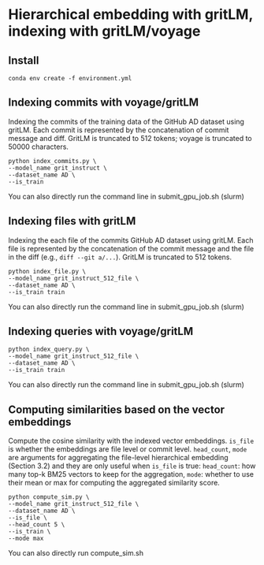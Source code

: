 # Hierarchical embedding with gritLM, indexing with gritLM/voyage

## Install

```
conda env create -f environment.yml
```

## Indexing commits with voyage/gritLM

Indexing the commits of the training data of the GitHub AD dataset using gritLM. Each commit is represented by the concatenation of commit message and diff. GritLM is truncated to 512 tokens; voyage is truncated to 50000 characters. 

```
python index_commits.py \
--model_name grit_instruct \
--dataset_name AD \
--is_train
```
You can also directly run the command line in submit_gpu_job.sh (slurm)

## Indexing files with gritLM

Indexing the each file of the commits GitHub AD dataset using gritLM. Each file is represented by the concatenation of the commit message and the file in the diff (e.g., `diff --git a/...`). GritLM is truncated to 512 tokens. 

```
python index_file.py \
--model_name grit_instruct_512_file \
--dataset_name AD \
--is_train train
```
You can also directly run the command line in submit_gpu_job.sh (slurm)

## Indexing queries with voyage/gritLM

```
python index_query.py \
--model_name grit_instruct_512_file \
--dataset_name AD \
--is_train train
```
You can also directly run the command line in submit_gpu_job.sh (slurm)


## Computing similarities based on the vector embeddings

Compute the cosine similarity with the indexed vector embeddings. `is_file` is whether the embeddings are file level or commit level. `head_count`, `mode` are arguments for aggregating the file-level hierarchical embedding (Section 3.2) and they are only useful when `is_file` is true: `head_count`: how many top-k BM25 vectors to keep for the aggregation, `mode`: whether to use their mean or max for computing the aggregated similarity score.

```
python compute_sim.py \
--model_name grit_instruct_512_file \
--dataset_name AD \
--is_file \
--head_count 5 \
--is_train \
--mode max 
```
You can also directly run compute_sim.sh

